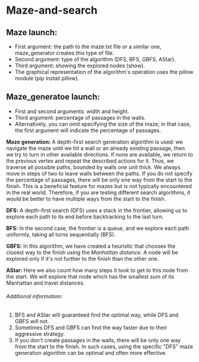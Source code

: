 # Maze-and-search

## Maze launch:
- First argument: the path to the maze.txt file or a similar one, maze_generator creates this type of file.
- Second argument: type of the algorithm (DFS, BFS, GBFS, AStar).
- Third argument: showing the explored nodes (show).
- The graphical representation of the algorithm's operation uses the pillow module (pip install pillow).


## Maze_generatoe launch:
- First and second arguments: width and height.
- Third argument: percentage of passages in the walls.
- Alternatively, you can omit specifying the size of the maze; in that case, the first argument will indicate the percentage of passages.

**Maze generation:** A depth-first search generation algorithm is used: we navigate the maze until we hit a wall or an already existing passage, then we try to turn in other available directions. If none are available, we return to the previous vertex and repeat the described actions for it. Thus, we traverse all possible paths, bounded by walls one unit thick. We always move in steps of two to leave walls between the paths. If you do not specify the percentage of passages, there will be only one way from the start to the finish. This is a beneficial feature for mazes but is not typically encountered in the real world. Therefore, if you are testing different search algorithms, it would be better to have multiple ways from the start to the finish.

**DFS:** A depth-first search (DFS) uses a stack in the frontier, allowing us to explore each path to its end before backtracking to the last turn.

**BFS:** In the second case, the frontier is a queue, and we explore each path uniformly, taking all turns sequentially (BFS).

**GBFS:** In this algorithm, we have created a heuristic that chooses the closest way to the finish using the *Manhattan distance*. A node will be explored only if it's not further to the finish than the other one.

**AStar:** Here we also count how many steps it took to get to this node from the start. We will explore that node which has the smallest sum of its Manhattan and travel distances.

###### Additional information: 
1. BFS and AStar will guaranteed find the optimal way, while DFS and GBFS will not.
1. Sometimes DFS and GBFS can find the way faster due to their aggressive strategy.
1. If you don't create passages in the walls, there will be only one way from the start to the finish. In such cases, using the specific "DFS" maze generation algorithm can be optimal and often more effective.

